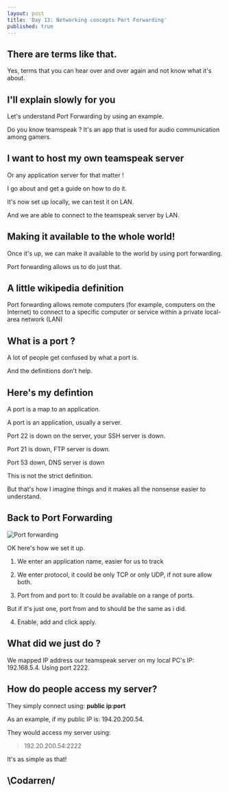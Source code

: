 ```yaml
---
layout: post
title: 'Day 13: Networking concepts Port Forwarding'
published: true
---
```

## There are terms like that.

Yes, terms that you can hear over and over again and not know what it's about.

## I'll explain slowly for you

Let's understand Port Forwarding by using an example.

Do you know teamspeak ? It's an app that is used for audio communication among gamers.

## I want to host my own teamspeak server

Or any application server for that matter !

I go about and get a guide on how to do it.

It's now set up locally, we can test it on LAN.

And we are able to connect to the teamspeak server by LAN.

## Making it available to the whole world!

Once it's up, we can make it available to the world by using port forwarding.

Port forwarding allows us to do just that.

## A little wikipedia definition

Port forwarding allows remote computers (for example, computers on the Internet) to connect to a specific computer or service within a private local-area network (LAN)

## What is a port ?
A lot of people get confused by what a port is.

And the definitions don't help.


## Here's my defintion
A port is a map to an application.

A port is an application, usually a server.

Port 22 is down on the server, your SSH server is down.

Port 21 is down, FTP server is down.

Port 53 down, DNS server is down


This is not the strict definition.

But that's how I imagine things and it makes all the nonsense easier to understand.

## Back to Port Forwarding
![Port forwarding](https://github.com/codarrenvelvindron/codarrenvelvindron.github.io/raw/master/images/port_forwarding.png)

OK here's how we set it up.
1. We enter an application name, easier for us to track

2. We enter protocol, it could be only TCP or only UDP, if not sure allow both.

3. Port from and port to: It could be available on a range of ports.

But if it's just one, port from and to should be the same as i did.

4. Enable, add and click apply.

## What did we just do ?
We mapped IP address our teamspeak server on my local PC's IP: 192.168.5.4.
Using port 2222.

## How do people access my server?
They simply connect using:
**public ip**:**port**

As an example, if my public IP is: 194.20.200.54.

They would access my server using: 

> 192.20.200.54:2222

It's as simple as that!

## \Codarren/